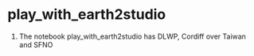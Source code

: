 # play_with_earth2studio

1. The notebook play_with_earth2studio has DLWP, Cordiff over Taiwan and SFNO
